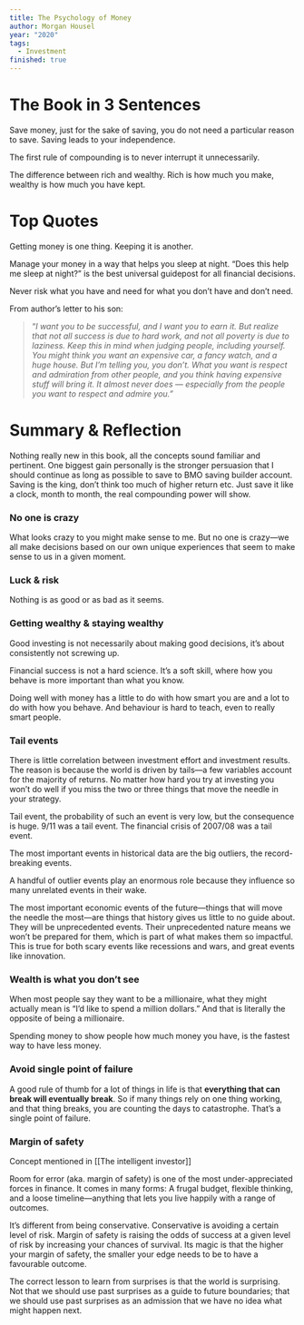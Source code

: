 ```yaml
---
title: The Psychology of Money
author: Morgan Housel
year: "2020"
tags:
  - Investment
finished: true
---
```


# The Book in 3 Sentences

Save money, just for the sake of saving, you do not need a particular reason to save. Saving leads to your independence.

The first rule of compounding is to never interrupt it unnecessarily.

The difference between rich and wealthy. Rich is how much you make, wealthy is how much you have kept.

# Top Quotes

Getting money is one thing. Keeping it is another.

Manage your money in a way that helps you sleep at night. “Does this help me sleep at night?” is the best universal guidepost for all financial decisions.

Never risk what you have and need for what you don’t have and don’t need.

From author’s letter to his son:

> “_I want you to be successful, and I want you to earn it. But realize that not all success is due to hard work, and not all poverty is due to laziness. Keep this in mind when judging people, including yourself. You might think you want an expensive car, a fancy watch, and a huge house. But I’m telling you, you don’t. What you want is respect and admiration from other people, and you think having expensive stuff will bring it. It almost never does — especially from the people you want to respect and admire you.”_

# Summary & Reflection

Nothing really new in this book, all the concepts sound familiar and pertinent. One biggest gain personally is the stronger persuasion that I should continue as long as possible to save to BMO saving builder account. Saving is the king, don’t think too much of higher return etc. Just save it like a clock, month to month, the real compounding power will show.

### No one is crazy

What looks crazy to you might make sense to me. But no one is crazy—we all make decisions based on our own unique experiences that seem to make sense to us in a given moment.
### Luck & risk

Nothing is as good or as bad as it seems.

### Getting wealthy & staying wealthy

Good investing is not necessarily about making good decisions, it’s about consistently not screwing up.

Financial success is not a hard science. It’s a soft skill, where how you behave is more important than what you know.

Doing well with money has a little to do with how smart you are and a lot to do with how you behave. And behaviour is hard to teach, even to really smart people.

### Tail events

There is little correlation between investment effort and investment results. The reason is because the world is driven by tails—a few variables account for the majority of returns. No matter how hard you try at investing you won’t do well if you miss the two or three things that move the needle in your strategy.

Tail event, the probability of such an event is very low, but the consequence is huge. 9/11 was a tail event. The financial crisis of 2007/08 was a tail event.

The most important events in historical data are the big outliers, the record-breaking events.

A handful of outlier events play an enormous role because they influence so many unrelated events in their wake.

The most important economic events of the future—things that will move the needle the most—are things that history gives us little to no guide about. They will be unprecedented events. Their unprecedented nature means we won’t be prepared for them, which is part of what makes them so impactful. This is true for both scary events like recessions and wars, and great events like innovation.

### Wealth is what you don’t see

When most people say they want to be a millionaire, what they might actually mean is “I’d like to spend a million dollars.” And that is literally the opposite of being a millionaire.

Spending money to show people how much money you have, is the fastest way to have less money.

### Avoid single point of failure

A good rule of thumb for a lot of things in life is that **everything that can break will eventually break**. So if many things rely on one thing working, and that thing breaks, you are counting the days to catastrophe. That’s a single point of failure.

### Margin of safety
Concept mentioned in [[The intelligent investor]]

Room for error (aka. margin of safety) is one of the most under-appreciated forces in finance. It comes in many forms: A frugal budget, flexible thinking, and a loose timeline—anything that lets you live happily with a range of outcomes.

It’s different from being conservative. Conservative is avoiding a certain level of risk. Margin of safety is raising the odds of success at a given level of risk by increasing your chances of survival. Its magic is that the higher your margin of safety, the smaller your edge needs to be to have a favourable outcome.

The correct lesson to learn from surprises is that the world is surprising. Not that we should use past surprises as a guide to future boundaries; that we should use past surprises as an admission that we have no idea what might happen next.